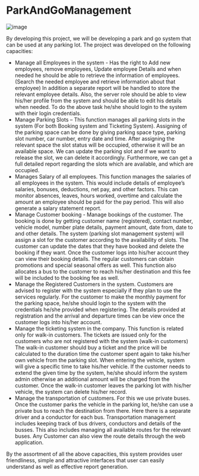 # ParkAndGoManagement
![image](https://github.com/HumairaRizwan/ParkAndGoManagement/assets/128172320/b73b7f96-21b3-4932-ba2c-e6039fa4f891)

By developing this project, we will be developing a park and go system that can be used at any parking lot.
The project was developed on the following capacities:
- Manage all Employees in the system - Has the right to Add new employees, remove employees, Update employee
Details and when needed he should be able to retrieve the information of employees. (Search the needed employee and
retrieve information about that employee) In addition a separate report will be handled to store the relevant employee
details. Also, the server role should be able to view his/her profile from the system and should be able to edit his details
when needed. To do the above task he/she should login to the system with their login credentials.
- Manage Parking Slots – This function manages all parking slots in the system (For both Booking system and Ticketing
System). Assigning of the parking space can be done by giving parking space type, parking slot number, car number,
entry date and time. After assigning the relevant space the slot status will be occupied, otherwise it will be an available
space. We can update the parking slot and if we want to release the slot, we can delete it accordingly. Furthermore, we
can get a full detailed report regarding the slots which are available, and which are occupied.
- Manages Salary of all employees. This function manages the salaries of all employees in the system. This would
include details of employee’s salaries, bonuses, deductions, net pay, and other factors. This can monitor absences,
leaves, hours worked, overtime and calculate the amount an employee should be paid for the pay period. This will also
generate a salary statement report.
- Manage Customer booking - Manage bookings of the customer. The booking is done by getting customer name
(registered), contact number, vehicle model, number plate details, payment amount, date from, date to and other details.
The system (parking slot management system) will assign a slot for the customer according to the availability of slots.
The customer can update the dates that they have booked and delete the booking if they want. Once the customer logs
into his/her account they can view their booking details. The regular customers can obtain promotions and special
seasonal offers as well. This function also allocates a bus to the customer to reach his/her destination and this fee will be
included to the booking fee as well.
- Manage the Registered Customers in the system. Customers are advised to register with the system especially if they
plan to use the services regularly. For the customer to make the monthly payment for the parking space, he/she should
login to the system with the credentials he/she provided when registering. The details provided at registration and the
arrival and departure times can be view once the customer logs into his/her account.
- Manage the ticketing system in the company. This function is related only for walk-in customers. The tickets are
issued only for the customers who are not registered with the system (walk-in customers) The walk-in customer should
buy a ticket and the price will be calculated to the duration time the customer spent again to take his/her own vehicle
from the parking slot. When entering the vehicle, system will give a specific time to take his/her vehicle. If the customer
needs to extend the given time by the system, he/she should inform the system admin otherwise an additional amount
will be charged from the customer. Once the walk-in customer leaves the parking lot with his/her vehicle, the system
can delete his/her record.
- Manage the transportation of customers. For this we use private buses. Once the customer parks the vehicle in the
parking lot, he/she can use a private bus to reach the destination from there. Here there is a separate driver and a
conductor for each bus. Transportation management includes keeping track of bus drivers, conductors and details of the
busses. This also includes managing all available routes for the relevant buses. Any Customer can also view the route
details through the web application.

By the assortment of all the above capacities, this system provides user friendliness, simple and attractive
interfaces that user can easily understand as well as effective report generation.
